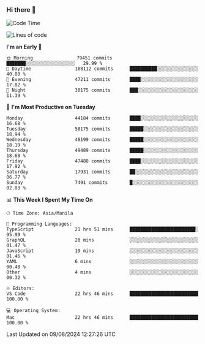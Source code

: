 ### Hi there 👋

<!--START_SECTION:waka-->
![Code Time](http://img.shields.io/badge/Code%20Time-5%2C443%20hrs%2042%20mins-blue)

![Lines of code](https://img.shields.io/badge/From%20Hello%20World%20I%27ve%20Written-118.1%20million%20lines%20of%20code-blue)

**I'm an Early 🐤** 

```text
🌞 Morning                79451 commits       ███████░░░░░░░░░░░░░░░░░░   29.99 % 
🌆 Daytime                108112 commits      ██████████░░░░░░░░░░░░░░░   40.80 % 
🌃 Evening                47211 commits       ████░░░░░░░░░░░░░░░░░░░░░   17.82 % 
🌙 Night                  30175 commits       ███░░░░░░░░░░░░░░░░░░░░░░   11.39 % 
```
📅 **I'm Most Productive on Tuesday** 

```text
Monday                   44184 commits       ████░░░░░░░░░░░░░░░░░░░░░   16.68 % 
Tuesday                  50175 commits       █████░░░░░░░░░░░░░░░░░░░░   18.94 % 
Wednesday                48199 commits       █████░░░░░░░░░░░░░░░░░░░░   18.19 % 
Thursday                 49489 commits       █████░░░░░░░░░░░░░░░░░░░░   18.68 % 
Friday                   47480 commits       ████░░░░░░░░░░░░░░░░░░░░░   17.92 % 
Saturday                 17931 commits       ██░░░░░░░░░░░░░░░░░░░░░░░   06.77 % 
Sunday                   7491 commits        █░░░░░░░░░░░░░░░░░░░░░░░░   02.83 % 
```


📊 **This Week I Spent My Time On** 

```text
🕑︎ Time Zone: Asia/Manila

💬 Programming Languages: 
TypeScript               21 hrs 51 mins      ████████████████████████░   95.99 % 
GraphQL                  20 mins             ░░░░░░░░░░░░░░░░░░░░░░░░░   01.47 % 
JavaScript               19 mins             ░░░░░░░░░░░░░░░░░░░░░░░░░   01.46 % 
YAML                     6 mins              ░░░░░░░░░░░░░░░░░░░░░░░░░   00.48 % 
Other                    4 mins              ░░░░░░░░░░░░░░░░░░░░░░░░░   00.32 % 

🔥 Editors: 
VS Code                  22 hrs 46 mins      █████████████████████████   100.00 % 

💻 Operating System: 
Mac                      22 hrs 46 mins      █████████████████████████   100.00 % 
```


 Last Updated on 09/08/2024 12:27:26 UTC
<!--END_SECTION:waka-->


<!--
**rad182/rad182** is a ✨ _special_ ✨ repository because its `README.md` (this file) appears on your GitHub profile.

Here are some ideas to get you started:

- 🔭 I’m currently working on ...
- 🌱 I’m currently learning ...
- 👯 I’m looking to collaborate on ...
- 🤔 I’m looking for help with ...
- 💬 Ask me about ...
- 📫 How to reach me: ...
- 😄 Pronouns: ...
- ⚡ Fun fact: ...
-->
